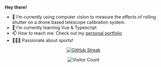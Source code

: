 
<div align="left">

  <strong>Hey there!</strong> 
  <br/>

- 🔭 I’m currently using computer vision to measure the effects of rolling shutter on a drone based telescope calibration system.
- 🌱 I’m currently learning Vue & Typescript
- 📫 How to reach me: Check out my [personal portfolio](https://matias-berrios-o.github.io/)
- 🏋🏽‍♂️ Passionate about sports!



<div align="center">
  
[![GitHub Streak](https://streak-stats.demolab.com?user=matias-berrios-o&theme=tokyonight)](https://git.io/streak-stats)

![Visitor Count](https://profile-counter.glitch.me/matias-berrios-o/count.svg)
  
</div>
